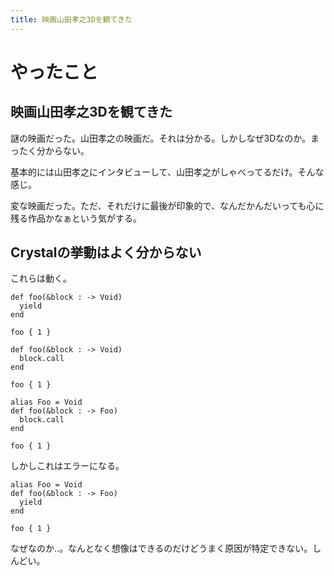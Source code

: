 ```yaml
---
title: 映画山田孝之3Dを観てきた
---
```


# やったこと

## 映画山田孝之3Dを観てきた

謎の映画だった。山田孝之の映画だ。それは分かる。しかしなぜ3Dなのか。まったく分からない。

基本的には山田孝之にインタビューして、山田孝之がしゃべってるだけ。そんな感じ。

変な映画だった。ただ、それだけに最後が印象的で、なんだかんだいっても心に残る作品かなぁという気がする。

## Crystalの挙動はよく分からない

これらは動く。

```crystal
def foo(&block : -> Void)
  yield
end

foo { 1 }
```

```crystal
def foo(&block : -> Void)
  block.call
end

foo { 1 }
```

```crystal
alias Foo = Void
def foo(&block : -> Foo)
  block.call
end

foo { 1 }
```

しかしこれはエラーになる。

```crystal
alias Foo = Void
def foo(&block : -> Foo)
  yield
end

foo { 1 }
```

なぜなのか‥。なんとなく想像はできるのだけどうまく原因が特定できない。しんどい。

